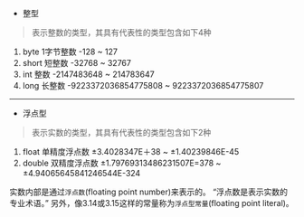 * 整型
> 表示整数的类型，其具有代表性的类型包含如下4种
1.  byte			1字节整数			-128 ~ 127
2.  short			短整数				-32768 ~ 32767
3.  int			整数				-2147483648 ~ 214783647
4.  long			长整数				-9223372036854775808 ~ 9223372036854775807

***

* 浮点型
> 表示实数的类型，其具有代表性的类型包含如下2种
1.  float			单精度浮点数		±3.4028347E＋38 ~ ±1.40239846E-45
2.  double		双精度浮点数		±1.79769313486231507E=378 ~ ±4.94065645841246544E-324

实数内部是通过`浮点数`(floating point number)来表示的。
“浮点数是表示实数的专业术语。”
另外，像3.14或3.15这样的常量称为`浮点型常量`(floating point literal)。

